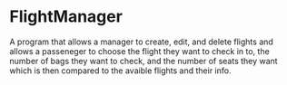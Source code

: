 # FlightManager
A program that allows a manager to create, edit, and delete flights and allows a passeneger to choose the flight they want to check in to,
the number of bags they want to check, and the number of seats they want which is then compared to the avaible flights and their info.
